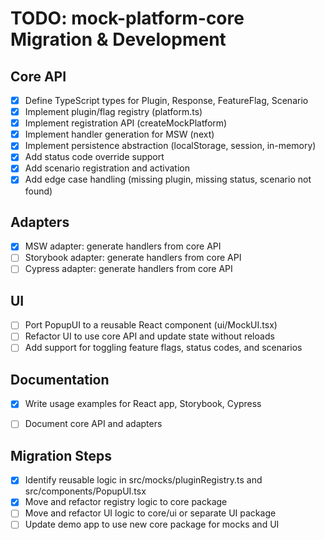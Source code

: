 # TODO: mock-platform-core Migration & Development

## Core API
- [x] Define TypeScript types for Plugin, Response, FeatureFlag, Scenario
- [x] Implement plugin/flag registry (platform.ts)
- [x] Implement registration API (createMockPlatform)
- [x] Implement handler generation for MSW (next)
- [x] Implement persistence abstraction (localStorage, session, in-memory)
- [x] Add status code override support
- [x] Add scenario registration and activation
- [x] Add edge case handling (missing plugin, missing status, scenario not found)

## Adapters
- [x] MSW adapter: generate handlers from core API
- [ ] Storybook adapter: generate handlers from core API
- [ ] Cypress adapter: generate handlers from core API

## UI
- [ ] Port PopupUI to a reusable React component (ui/MockUI.tsx)
- [ ] Refactor UI to use core API and update state without reloads
- [ ] Add support for toggling feature flags, status codes, and scenarios

## Documentation
- [x] Write usage examples for React app, Storybook, Cypress
- [ ] Document core API and adapters


## Migration Steps
- [x] Identify reusable logic in src/mocks/pluginRegistry.ts and src/components/PopupUI.tsx
- [x] Move and refactor registry logic to core package
- [ ] Move and refactor UI logic to core/ui or separate UI package
- [ ] Update demo app to use new core package for mocks and UI 